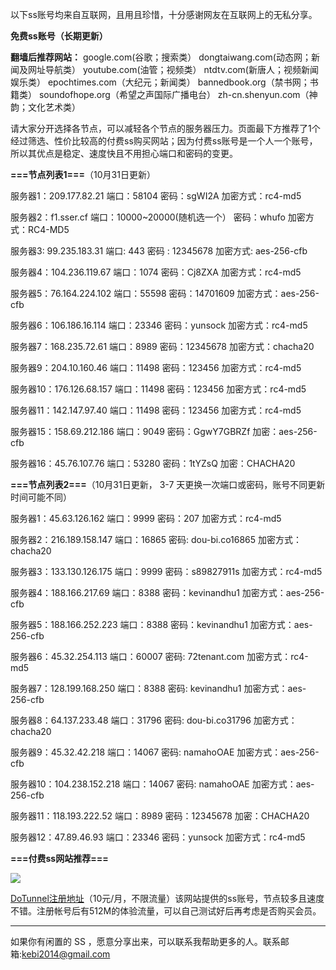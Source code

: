 以下ss账号均来自互联网，且用且珍惜，十分感谢网友在互联网上的无私分享。

**免费ss账号（长期更新）**

**翻墙后推荐网站：** google.com(谷歌；搜索类） dongtaiwang.com(动态网；新闻及网址导航类）  youtube.com(油管；视频类）  ntdtv.com(新唐人；视频新闻娱乐类）    epochtimes.com（大纪元；新闻类）   bannedbook.org（禁书网；书籍类）   soundofhope.org（希望之声国际广播电台）
    zh-cn.shenyun.com（神韵；文化艺术类）

请大家分开选择各节点，可以减轻各个节点的服务器压力。页面最下方推荐了1个经过筛选、性价比较高的付费ss购买网站；因为付费ss账号是一个人一个账号，所以其优点是稳定、速度快且不用担心端口和密码的变更。

**===节点列表1===**（10月31日更新）

服务器1：209.177.82.21
端口：58104
密码：sgWI2A
加密方式：rc4-md5


服务器2：f1.sser.cf
端口：10000~20000(随机选一个）
密码：whufo
加密方式：RC4-MD5

服务器3:  99.235.183.31
端口:  443
密码 : 12345678
加密方式: aes-256-cfb


服务器4：104.236.119.67
端口：1074
密码：Cj8ZXA
加密方式：rc4-md5


服务器5：76.164.224.102
端口：55598
密码：14701609
加密方式：aes-256-cfb

服务器6：106.186.16.114
端口：23346
密码：yunsock
加密方式：rc4-md5



服务器7：168.235.72.61
端口：8989
密码：12345678
加密方式：chacha20


服务器9：204.10.160.46
端口：11498
密码：123456
加密方式：rc4-md5

服务器10：176.126.68.157
端口：11498
密码：123456
加密方式：rc4-md5

服务器11：142.147.97.40
端口：11498
密码：123456
加密方式：rc4-md5


服务器15：158.69.212.186
端口：9049
密码：GgwY7GBRZf
加密：aes-256-cfb

服务器16：45.76.107.76
端口：53280
密码：1tYZsQ
加密：CHACHA20


**===节点列表2===**（10月31日更新， 3-7 天更换一次端口或密码，账号不同更新时间可能不同）

服务器1：45.63.126.162  端口：9999  密码：207   加密方式：rc4-md5

服务器2：216.189.158.147 端口：16865  密码: dou-bi.co16865 加密方式：chacha20

服务器3：133.130.126.175  端口：9999  密码：s89827911s   加密方式：rc4-md5

服务器4：188.166.217.69  端口：8388  密码：kevinandhu1   加密方式：aes-256-cfb

服务器5：188.166.252.223 端口：8388  密码：kevinandhu1   加密方式：aes-256-cfb

服务器6：45.32.254.113 端口：60007  密码: 72tenant.com  加密方式：rc4-md5

服务器7：128.199.168.250 端口：8388  密码: kevinandhu1  加密方式：aes-256-cfb

服务器8：64.137.233.48 端口：31796  密码: dou-bi.co31796 加密方式：chacha20

服务器9：45.32.42.218 端口：14067  密码: 	namahoOAE 加密方式：aes-256-cfb

服务器10：104.238.152.218 端口：14067  密码: namahoOAE 加密方式：aes-256-cfb

服务器11：118.193.222.52  端口：8989  密码：12345678  加密：CHACHA20

服务器12：47.89.46.93  端口：23346  密码：yunsock 加密方式：rc4-md5





**===付费ss网站推荐===**

![](https://raw.githubusercontent.com/Alvin9999/pac2/master/dotunel.png)


 [DoTunnel注册地址](https://www.dotunnel002.com/auth/register?ref_by=13855)（10元/月，不限流量）该网站提供的ss账号，节点较多且速度不错。注册帐号后有512M的体验流量，可以自己测试好后再考虑是否购买会员。




***


如果你有闲置的 SS ，愿意分享出来，可以联系我帮助更多的人。联系邮箱:kebi2014@gmail.com



